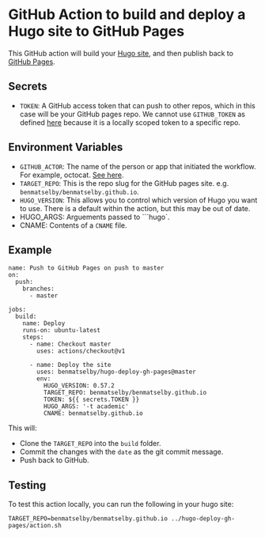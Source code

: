 # GitHub Action to build and deploy a Hugo site to GitHub Pages

This GitHub action will build your [Hugo site](https://gohugo.io/), and then
publish back to [GitHub Pages](https://pages.github.com/).

## Secrets

- `TOKEN`: A GitHub access token that can push to other repos, which in this case will be your GitHub pages repo. We cannot use `GITHUB_TOKEN` as defined [here](https://developer.github.com/actions/creating-github-actions/accessing-the-runtime-environment/#environment-variables) because it is a locally scoped token to a specific repo.

## Environment Variables

- `GITHUB_ACTOR`: The name of the person or app that initiated the workflow. For example, octocat. [See here](https://developer.github.com/actions/creating-github-actions/accessing-the-runtime-environment/#environment-variables).
- `TARGET_REPO`: This is the repo slug for the GitHub pages site. e.g. `benmatselby/benmatselby.github.io`.
- `HUGO_VERSION`: This allows you to control which version of Hugo you want to use. There is a default within the action, but this may be out of date.
- HUGO_ARGS: Arguements passed to ```hugo`.
- CNAME: Contents of a `CNAME` file.

## Example

```shell
name: Push to GitHub Pages on push to master
on:
  push:
    branches:
      - master

jobs:
  build:
    name: Deploy
    runs-on: ubuntu-latest
    steps:
      - name: Checkout master
        uses: actions/checkout@v1

      - name: Deploy the site
        uses: benmatselby/hugo-deploy-gh-pages@master
        env:
          HUGO_VERSION: 0.57.2
          TARGET_REPO: benmatselby/benmatselby.github.io
          TOKEN: ${{ secrets.TOKEN }}
          HUGO_ARGS: '-t academic'
          CNAME: benmatselby.github.io
```

This will:

- Clone the `TARGET_REPO` into the `build` folder.
- Commit the changes with the `date` as the git commit message.
- Push back to GitHub.

## Testing

To test this action locally, you can run the following in your hugo site:

```shell
TARGET_REPO=benmatselby/benmatselby.github.io ../hugo-deploy-gh-pages/action.sh
```
